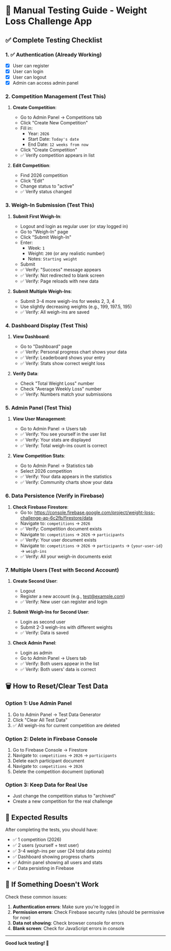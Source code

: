 # 🧪 Manual Testing Guide - Weight Loss Challenge App

## ✅ Complete Testing Checklist

### 1. ✅ **Authentication** (Already Working)
- [x] User can register
- [x] User can login
- [x] User can logout
- [x] Admin can access admin panel

### 2. **Competition Management** (Test This)
1. **Create Competition**:
   - Go to Admin Panel → Competitions tab
   - Click "Create New Competition"
   - Fill in:
     - Year: `2026`
     - Start Date: `Today's date`
     - End Date: `12 weeks from now`
   - Click "Create Competition"
   - ✅ Verify competition appears in list

2. **Edit Competition**:
   - Find 2026 competition
   - Click "Edit"
   - Change status to "active"
   - ✅ Verify status changed

### 3. **Weigh-In Submission** (Test This)
1. **Submit First Weigh-In**:
   - Logout and login as regular user (or stay logged in)
   - Go to "Weigh-In" page
   - Click "Submit Weigh-In"
   - Enter:
     - Week: `1`
     - Weight: `200` (or any realistic number)
     - Notes: `Starting weight`
   - Submit
   - ✅ Verify: "Success" message appears
   - ✅ Verify: Not redirected to blank screen
   - ✅ Verify: Page reloads with new data

2. **Submit Multiple Weigh-Ins**:
   - Submit 3-4 more weigh-ins for weeks 2, 3, 4
   - Use slightly decreasing weights (e.g., 199, 197.5, 195)
   - ✅ Verify: All weigh-ins are saved

### 4. **Dashboard Display** (Test This)
1. **View Dashboard**:
   - Go to "Dashboard" page
   - ✅ Verify: Personal progress chart shows your data
   - ✅ Verify: Leaderboard shows your entry
   - ✅ Verify: Stats show correct weight loss

2. **Verify Data**:
   - Check "Total Weight Loss" number
   - Check "Average Weekly Loss" number
   - ✅ Verify: Numbers match your submissions

### 5. **Admin Panel** (Test This)
1. **View User Management**:
   - Go to Admin Panel → Users tab
   - ✅ Verify: You see yourself in the user list
   - ✅ Verify: Your stats are displayed
   - ✅ Verify: Total weigh-ins count is correct

2. **View Competition Stats**:
   - Go to Admin Panel → Statistics tab
   - Select 2026 competition
   - ✅ Verify: Your data appears in the statistics
   - ✅ Verify: Community charts show your data

### 6. **Data Persistence** (Verify in Firebase)
1. **Check Firebase Firestore**:
   - Go to: https://console.firebase.google.com/project/weight-loss-challenge-ap-6c2fb/firestore/data
   - Navigate to: `competitions` → `2026`
   - ✅ Verify: Competition document exists
   - Navigate to: `competitions` → `2026` → `participants`
   - ✅ Verify: Your user document exists
   - Navigate to: `competitions` → `2026` → `participants` → `{your-user-id}` → `weigh-ins`
   - ✅ Verify: All your weigh-in documents exist

### 7. **Multiple Users** (Test with Second Account)
1. **Create Second User**:
   - Logout
   - Register a new account (e.g., test@example.com)
   - ✅ Verify: New user can register and login

2. **Submit Weigh-Ins for Second User**:
   - Login as second user
   - Submit 2-3 weigh-ins with different weights
   - ✅ Verify: Data is saved

3. **Check Admin Panel**:
   - Login as admin
   - Go to Admin Panel → Users tab
   - ✅ Verify: Both users appear in the list
   - ✅ Verify: Both users' data is correct

## 🗑️ **How to Reset/Clear Test Data**

### Option 1: Use Admin Panel
1. Go to Admin Panel → Test Data Generator
2. Click "Clear All Test Data"
3. ✅ All weigh-ins for current competition are deleted

### Option 2: Delete in Firebase Console
1. Go to Firebase Console → Firestore
2. Navigate to: `competitions` → `2026` → `participants`
3. Delete each participant document
4. Navigate to: `competitions` → `2026`
5. Delete the competition document (optional)

### Option 3: Keep Data for Real Use
- Just change the competition status to "archived"
- Create a new competition for the real challenge

## 🎯 **Expected Results**

After completing the tests, you should have:
- ✅ 1 competition (2026)
- ✅ 2 users (yourself + test user)
- ✅ 3-4 weigh-ins per user (24 total data points)
- ✅ Dashboard showing progress charts
- ✅ Admin panel showing all users and stats
- ✅ Data persisting in Firebase

## 🚨 **If Something Doesn't Work**

Check these common issues:
1. **Authentication errors**: Make sure you're logged in
2. **Permission errors**: Check Firebase security rules (should be permissive for now)
3. **Data not showing**: Check browser console for errors
4. **Blank screen**: Check for JavaScript errors in console

---

**Good luck testing! 🎉**

